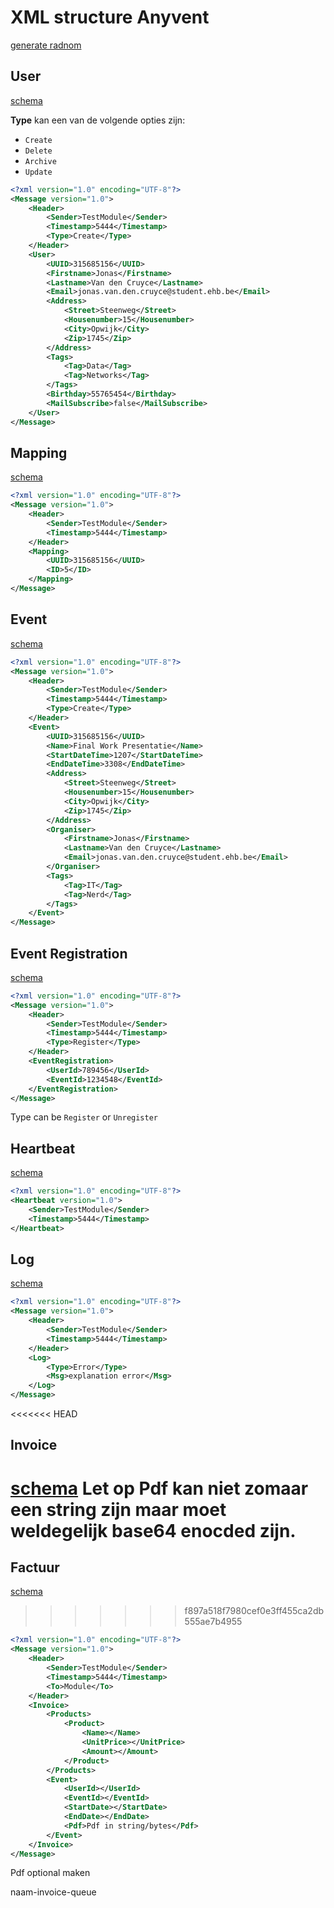 # XML structure Anyvent
[generate radnom](https://genxml)
## User
[schema](https://raw.githubusercontent.com/Anyvent/XSD/master/general_user.xsd)

**Type** kan een van de volgende opties zijn:
- `Create`
- `Delete`
- `Archive` 
- `Update`

```xml
<?xml version="1.0" encoding="UTF-8"?>
<Message version="1.0">
	<Header>
		<Sender>TestModule</Sender> 
		<Timestamp>5444</Timestamp> 
		<Type>Create</Type> 
	</Header>
	<User>
		<UUID>315685156</UUID>
		<Firstname>Jonas</Firstname>
		<Lastname>Van den Cruyce</Lastname>
		<Email>jonas.van.den.cruyce@student.ehb.be</Email>
		<Address>
			<Street>Steenweg</Street>
			<Housenumber>15</Housenumber>
			<City>Opwijk</City>
			<Zip>1745</Zip>
		</Address>
		<Tags>
			<Tag>Data</Tag>
			<Tag>Networks</Tag>
		</Tags>
		<Birthday>55765454</Birthday>
		<MailSubscribe>false</MailSubscribe>
	</User>
</Message>
```

## Mapping
[schema](https://raw.githubusercontent.com/Anyvent/XSD/master/mapping.xsd)
```xml
<?xml version="1.0" encoding="UTF-8"?>
<Message version="1.0">
	<Header>
		<Sender>TestModule</Sender> 
		<Timestamp>5444</Timestamp> 
	</Header>
	<Mapping>
		<UUID>315685156</UUID>
		<ID>5</ID>
	</Mapping>
</Message>
```

## Event
[schema](https://raw.githubusercontent.com/Anyvent/XSD/master/event.xsd)
```xml
<?xml version="1.0" encoding="UTF-8"?>
<Message version="1.0">
	<Header>
		<Sender>TestModule</Sender> 
		<Timestamp>5444</Timestamp> 
		<Type>Create</Type>
	</Header>
	<Event>
		<UUID>315685156</UUID>
		<Name>Final Work Presentatie</Name>
		<StartDateTime>1207</StartDateTime>
		<EndDateTime>3308</EndDateTime>
		<Address>
			<Street>Steenweg</Street>
			<Housenumber>15</Housenumber>
			<City>Opwijk</City>
			<Zip>1745</Zip>
		</Address>
		<Organiser>
			<Firstname>Jonas</Firstname>
			<Lastname>Van den Cruyce</Lastname>
			<Email>jonas.van.den.cruyce@student.ehb.be</Email>
		</Organiser>
		<Tags>
			<Tag>IT</Tag>
			<Tag>Nerd</Tag>
		</Tags>
	</Event>
</Message>
```

## Event Registration
[schema](https://raw.githubusercontent.com/Anyvent/XSD/master/event_registration.xsd)
```xml
<?xml version="1.0" encoding="UTF-8"?>
<Message version="1.0">
    <Header>
        <Sender>TestModule</Sender> 
        <Timestamp>5444</Timestamp> 
        <Type>Register</Type> 
    </Header>
    <EventRegistration>
        <UserId>789456</UserId>
        <EventId>1234548</EventId>
    </EventRegistration>
</Message>
```
Type can be `Register` or `Unregister`

## Heartbeat
[schema](https://raw.githubusercontent.com/Anyvent/XSD/master/heartbeat.xsd)
```xml
<?xml version="1.0" encoding="UTF-8"?>
<Heartbeat version="1.0">
	<Sender>TestModule</Sender> 
	<Timestamp>5444</Timestamp> 
</Heartbeat>
```

## Log
[schema](https://raw.githubusercontent.com/Anyvent/XSD/master/logging.xsd)
```xml
<?xml version="1.0" encoding="UTF-8"?>
<Message version="1.0">
	<Header>
		<Sender>TestModule</Sender> 
		<Timestamp>5444</Timestamp>
	</Header>
	<Log>
		<Type>Error</Type> 
		<Msg>explanation error</Msg>
	</Log>
</Message>
```

<<<<<<< HEAD
## Invoice
[schema](https://raw.githubusercontent/Anyvent/XSD/master/invoice.xsd)
Let op Pdf kan niet zomaar een string zijn maar moet weldegelijk base64 enocded zijn.
=======
## Factuur
[schema](https://raw.githubusercontent.com/Anyvent/XSD/master/invoice.xsd)
>>>>>>> f897a518f7980cef0e3ff455ca2db555ae7b4955
```xml
<?xml version="1.0" encoding="UTF-8"?>
<Message version="1.0">
	<Header>
		<Sender>TestModule</Sender> 
		<Timestamp>5444</Timestamp>
		<To>Module</To>
	</Header>
	<Invoice>
		<Products>
			<Product>
				<Name></Name>
				<UnitPrice></UnitPrice>
				<Amount></Amount>
			</Product>
		</Products>
		<Event>
			<UserId></UserId>
			<EventId></EventId>
			<StartDate></StartDate>
			<EndDate></EndDate>
			<Pdf>Pdf in string/bytes</Pdf>
		</Event>
	</Invoice>
</Message>
```
Pdf optional maken

naam-invoice-queue
